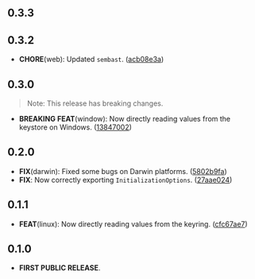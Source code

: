 ## 0.3.3

## 0.3.2

- **CHORE**(web): Updated `sembast`. ([acb08e3a](https://github.com/Skyost/SimpleSecureStorage/commit/acb08e3a0fb2a3bc359643142fb297d4e61a1fa1))

## 0.3.0

> Note: This release has breaking changes.

 - **BREAKING** **FEAT**(window): Now directly reading values from the keystore on Windows. ([13847002](https://github.com/Skyost/SimpleSecureStorage/commit/13847002bd7a4561e4484326b520a646ea473125))

## 0.2.0

 - **FIX**(darwin): Fixed some bugs on Darwin platforms. ([5802b9fa](https://github.com/Skyost/SimpleSecureStorage/commit/5802b9fa043c2891c494534170a6d72ea5d63888))
 - **FIX**: Now correctly exporting `InitializationOptions`. ([27aae024](https://github.com/Skyost/SimpleSecureStorage/commit/27aae0247381d0ba8b6e2c18db946d75d8111695))

## 0.1.1

- **FEAT**(linux): Now directly reading values from the keyring. ([cfc67ae7](https://github.com/Skyost/SimpleSecureStorage/commit/cfc67ae736846f674ac4dc1551356b2fba788789))

## 0.1.0

 - **FIRST PUBLIC RELEASE**.
